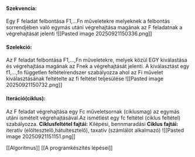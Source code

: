 #### Szekvencia:
Egy F feladat felbontása F1,...Fn műveletekre melyeknek a felbontás sorrendjében való egymás utáni végrehajtása magának az F feladatnak a végrehajtását jelenti
![[Pasted image 20250921150336.png]]
#### Szelekció:
Az F feladat felbontása F1,...,Fn műveletekre, melyek közül EGY kiválastása és végrehajtása magának az Fnek a végrehajtását jelenti. A kiválasztást egy f1,...,fn független feltételrendszer szabályozza ahol az Fi művelet kiválasztásának feltételte az fi feltétel teljesülése
![[Pasted image 20250921150732.png]]
#### Iteráció(ciklus):
Az F feladat végrehajtása egy Fc műveletsornak (ciklusmag) az egymás utáni ismételt végrehajtásával.Az ismétlést egy fc feltétel (ciklus feltétel) szabályozza.
**Ciklusfeltétel fajtái:** Kilépési, bennmaradási
**Ciklus fajtái:** iteratív (elöltesztelő,hátultesztelő), taxatív (számlálót alkalmazó)
![[Pasted image 20250921151151.png]]

[[Algoritmus]] [[A programkészítés lépései]] 